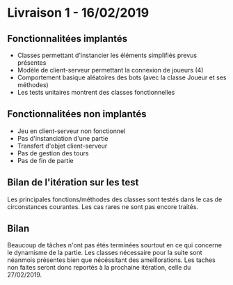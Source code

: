 # Livraison 1 - 16/02/2019
## Fonctionnalitées implantés
- Classes permettant d'instancier les éléments simplifiés prevus présentes
- Modèle de client-serveur permettant la connexion de joueurs (4)
- Comportement basique aléatoires des bots (avec la classe Joueur et ses méthodes) 
- Les tests unitaires montrent des classes fonctionnelles

## Fonctionnalitées non implantés
- Jeu en client-serveur non fonctionnel
- Pas d'instanciation d'une partie 
- Transfert d'objet client-serveur
- Pas de gestion des tours
- Pas de fin de partie

## Bilan de l'itération sur les test
Les principales fonctions/méthodes des classes sont testés dans le cas de circonstances courantes. Les cas rares ne sont pas encore traités.

## Bilan 
Beaucoup de tâches n'ont pas étés terminées sourtout en ce qui concerne le dynamisme de la partie.
Les classes nécessaire pour la suite sont néanmois présentes bien que nécéssitant des ameillorations.
Les taches non faites seront donc reportés à la prochaine itération, celle du 27/02/2019.




